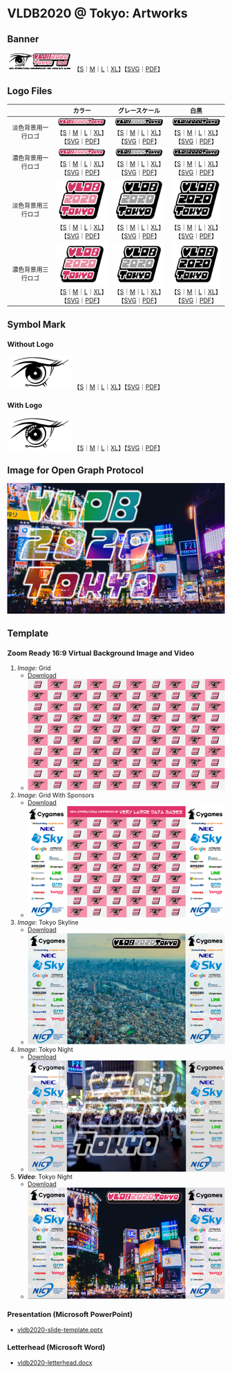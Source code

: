 # VLDB2020 @ Tokyo: Artworks

## Banner
![VLDB2020 logo](https://github.com/VLDB2020/artworks/blob/master/logo/vldb2020-banner%40thumbnail.png)
【[S](https://github.com/VLDB2020/artworks/blob/master/logo/vldb2020-banner.png)｜[M](https://github.com/VLDB2020/artworks/blob/master/logo/vldb2020-banner%402x.png)｜[L](https://github.com/VLDB2020/artworks/blob/master/logo/vldb2020-banner%403x.png)｜[XL](https://github.com/VLDB2020/artworks/blob/master/logo/vldb2020-banner%404x.png)】【[SVG](https://github.com/VLDB2020/artworks/blob/master/logo/vldb2020-banner.svg)｜[PDF](https://github.com/VLDB2020/artworks/blob/master/logo/vldb2020-banner.PDF)】

## Logo Files

|      | カラー | グレースケール | 白黒 |
|:-:|:-:|:-:|:-:|
| 淡色背景用一行ロゴ | ![VLDB2020 logo](https://github.com/VLDB2020/artworks/blob/master/logo/vldb2020-logo1-color-bb%40thumbnail.png)<br>【[S](https://github.com/VLDB2020/artworks/blob/master/logo/vldb2020-logo1-color-bb.png)｜[M](https://github.com/VLDB2020/artworks/blob/master/logo/vldb2020-logo1-color-bb%402x.png)｜[L](https://github.com/VLDB2020/artworks/blob/master/logo/vldb2020-logo1-color-bb%403x.png)｜[XL](https://github.com/VLDB2020/artworks/blob/master/logo/vldb2020-logo1-color-bb%404x.png)】<br>【[SVG](https://github.com/VLDB2020/artworks/blob/master/logo/vldb2020-logo1-color-bb.svg)｜[PDF](https://github.com/VLDB2020/artworks/blob/master/logo/vldb2020-logo1-color-bb.pdf)】 | ![VLDB2020 logo](https://github.com/VLDB2020/artworks/blob/master/logo/vldb2020-logo1-gray-bb%40thumbnail.png)<br>【[S](https://github.com/VLDB2020/artworks/blob/master/logo/vldb2020-logo1-gray-bb.png)｜[M](https://github.com/VLDB2020/artworks/blob/master/logo/vldb2020-logo1-gray-bb%402x.png)｜[L](https://github.com/VLDB2020/artworks/blob/master/logo/vldb2020-logo1-gray-bb%403x.png)｜[XL](https://github.com/VLDB2020/artworks/blob/master/logo/vldb2020-logo1-gray-bb%404x.png)】<br>【[SVG](https://github.com/VLDB2020/artworks/blob/master/logo/vldb2020-logo1-gray-bb.svg)｜[PDF](https://github.com/VLDB2020/artworks/blob/master/logo/vldb2020-logo1-gray-bb.pdf)】 | ![vldb2020 logo](https://github.com/VLDB2020/artworks/blob/master/logo/vldb2020-logo1-bw-bb%40thumbnail.png)<br>【[S](https://github.com/VLDB2020/artworks/blob/master/logo/vldb2020-logo1-bw-bb.png)｜[M](https://github.com/VLDB2020/artworks/blob/master/logo/vldb2020-logo1-bw-bb%402x.png)｜[L](https://github.com/VLDB2020/artworks/blob/master/logo/vldb2020-logo1-bw-bb%403x.png)｜[XL](https://github.com/VLDB2020/artworks/blob/master/logo/vldb2020-logo1-bw-bb%404x.png)】<br>【[SVG](https://github.com/VLDB2020/artworks/blob/master/logo/vldb2020-logo1-bw-bb.svg)｜[PDF](https://github.com/VLDB2020/artworks/blob/master/logo/vldb2020-logo1-bw-bb.pdf)】 |
| 濃色背景用一行ロゴ | ![VLDB2020 logo](https://github.com/VLDB2020/artworks/blob/master/logo/vldb2020-logo1-color-db%40thumbnail.png)<br>【[S](https://github.com/VLDB2020/artworks/blob/master/logo/vldb2020-logo1-color-db.png)｜[M](https://github.com/VLDB2020/artworks/blob/master/logo/vldb2020-logo1-color-db%402x.png)｜[L](https://github.com/VLDB2020/artworks/blob/master/logo/vldb2020-logo1-color-db%403x.png)｜[XL](https://github.com/VLDB2020/artworks/blob/master/logo/vldb2020-logo1-color-db%404x.png)】<br>【[SVG](https://github.com/VLDB2020/artworks/blob/master/logo/vldb2020-logo1-color-db.svg)｜[PDF](https://github.com/VLDB2020/artworks/blob/master/logo/vldb2020-logo1-color-db.pdf)】 | ![VLDB2020 logo](https://github.com/VLDB2020/artworks/blob/master/logo/vldb2020-logo1-gray-db%40thumbnail.png)<br>【[S](https://github.com/VLDB2020/artworks/blob/master/logo/vldb2020-logo1-gray-db.png)｜[M](https://github.com/VLDB2020/artworks/blob/master/logo/vldb2020-logo1-gray-db%402x.png)｜[L](https://github.com/VLDB2020/artworks/blob/master/logo/vldb2020-logo1-gray-db%403x.png)｜[XL](https://github.com/VLDB2020/artworks/blob/master/logo/vldb2020-logo1-gray-db%404x.png)】<br>【[SVG](https://github.com/VLDB2020/artworks/blob/master/logo/vldb2020-logo1-gray-db.svg)｜[PDF](https://github.com/VLDB2020/artworks/blob/master/logo/vldb2020-logo1-gray-db.pdf)】 | ![vldb2020 logo](https://github.com/VLDB2020/artworks/blob/master/logo/vldb2020-logo1-bw-db%40thumbnail.png)<br>【[S](https://github.com/VLDB2020/artworks/blob/master/logo/vldb2020-logo1-bw-db.png)｜[M](https://github.com/VLDB2020/artworks/blob/master/logo/vldb2020-logo1-bw-db%402x.png)｜[L](https://github.com/VLDB2020/artworks/blob/master/logo/vldb2020-logo1-bw-db%403x.png)｜[XL](https://github.com/VLDB2020/artworks/blob/master/logo/vldb2020-logo1-bw-db%404x.png)】<br>【[SVG](https://github.com/VLDB2020/artworks/blob/master/logo/vldb2020-logo1-bw-db.svg)｜[PDF](https://github.com/VLDB2020/artworks/blob/master/logo/vldb2020-logo1-bw-db.pdf)】 |
| 淡色背景用三行ロゴ | ![VLDB2020 logo](https://github.com/VLDB2020/artworks/blob/master/logo/vldb2020-logo3-color-bb%40thumbnail.png)<br>【[S](https://github.com/VLDB2020/artworks/blob/master/logo/vldb2020-logo3-color-bb.png)｜[M](https://github.com/VLDB2020/artworks/blob/master/logo/vldb2020-logo3-color-bb%402x.png)｜[L](https://github.com/VLDB2020/artworks/blob/master/logo/vldb2020-logo3-color-bb%403x.png)｜[XL](https://github.com/VLDB2020/artworks/blob/master/logo/vldb2020-logo3-color-bb%404x.png)】<br>【[SVG](https://github.com/VLDB2020/artworks/blob/master/logo/vldb2020-logo3-color-bb.svg)｜[PDF](https://github.com/VLDB2020/artworks/blob/master/logo/vldb2020-logo3-color-bb.pdf)】 | ![VLDB2020 logo](https://github.com/VLDB2020/artworks/blob/master/logo/vldb2020-logo3-gray-bb%40thumbnail.png)<br>【[S](https://github.com/VLDB2020/artworks/blob/master/logo/vldb2020-logo3-gray-bb.png)｜[M](https://github.com/VLDB2020/artworks/blob/master/logo/vldb2020-logo3-gray-bb%402x.png)｜[L](https://github.com/VLDB2020/artworks/blob/master/logo/vldb2020-logo3-gray-bb%403x.png)｜[XL](https://github.com/VLDB2020/artworks/blob/master/logo/vldb2020-logo3-gray-bb%404x.png)】<br>【[SVG](https://github.com/VLDB2020/artworks/blob/master/logo/vldb2020-logo3-gray-bb.svg)｜[PDF](https://github.com/VLDB2020/artworks/blob/master/logo/vldb2020-logo3-gray-bb.pdf)】 | ![vldb2020 logo](https://github.com/VLDB2020/artworks/blob/master/logo/vldb2020-logo3-bw-bb%40thumbnail.png)<br>【[S](https://github.com/VLDB2020/artworks/blob/master/logo/vldb2020-logo3-bw-bb.png)｜[M](https://github.com/VLDB2020/artworks/blob/master/logo/vldb2020-logo3-bw-bb%402x.png)｜[L](https://github.com/VLDB2020/artworks/blob/master/logo/vldb2020-logo3-bw-bb%403x.png)｜[XL](https://github.com/VLDB2020/artworks/blob/master/logo/vldb2020-logo3-bw-bb%404x.png)】<br>【[SVG](https://github.com/VLDB2020/artworks/blob/master/logo/vldb2020-logo3-bw-bb.svg)｜[PDF](https://github.com/VLDB2020/artworks/blob/master/logo/vldb2020-logo3-bw-bb.pdf)】 |
| 濃色背景用三行ロゴ | ![VLDB2020 logo](https://github.com/VLDB2020/artworks/blob/master/logo/vldb2020-logo3-color-db%40thumbnail.png)<br>【[S](https://github.com/VLDB2020/artworks/blob/master/logo/vldb2020-logo3-color-db.png)｜[M](https://github.com/VLDB2020/artworks/blob/master/logo/vldb2020-logo3-color-db%402x.png)｜[L](https://github.com/VLDB2020/artworks/blob/master/logo/vldb2020-logo3-color-db%403x.png)｜[XL](https://github.com/VLDB2020/artworks/blob/master/logo/vldb2020-logo3-color-db%404x.png)】<br>【[SVG](https://github.com/VLDB2020/artworks/blob/master/logo/vldb2020-logo3-color-db.svg)｜[PDF](https://github.com/VLDB2020/artworks/blob/master/logo/vldb2020-logo3-color-db.pdf)】 | ![VLDB2020 logo](https://github.com/VLDB2020/artworks/blob/master/logo/vldb2020-logo3-gray-db%40thumbnail.png)<br>【[S](https://github.com/VLDB2020/artworks/blob/master/logo/vldb2020-logo3-gray-db.png)｜[M](https://github.com/VLDB2020/artworks/blob/master/logo/vldb2020-logo3-gray-db%402x.png)｜[L](https://github.com/VLDB2020/artworks/blob/master/logo/vldb2020-logo3-gray-db%403x.png)｜[XL](https://github.com/VLDB2020/artworks/blob/master/logo/vldb2020-logo3-gray-db%404x.png)】<br>【[SVG](https://github.com/VLDB2020/artworks/blob/master/logo/vldb2020-logo3-gray-db.svg)｜[PDF](https://github.com/VLDB2020/artworks/blob/master/logo/vldb2020-logo3-gray-db.pdf)】 | ![vldb2020 logo](https://github.com/VLDB2020/artworks/blob/master/logo/vldb2020-logo3-bw-db%40thumbnail.png)<br>【[S](https://github.com/VLDB2020/artworks/blob/master/logo/vldb2020-logo3-bw-db.png)｜[M](https://github.com/VLDB2020/artworks/blob/master/logo/vldb2020-logo3-bw-db%402x.png)｜[L](https://github.com/VLDB2020/artworks/blob/master/logo/vldb2020-logo3-bw-db%403x.png)｜[XL](https://github.com/VLDB2020/artworks/blob/master/logo/vldb2020-logo3-bw-db%404x.png)】<br>【[SVG](https://github.com/VLDB2020/artworks/blob/master/logo/vldb2020-logo3-bw-db.svg)｜[PDF](https://github.com/VLDB2020/artworks/blob/master/logo/vldb2020-logo3-bw-db.pdf)】 |


## Symbol Mark

### Without Logo
![](https://github.com/VLDB2020/artworks/blob/master/logo/vldb2020-eye%40thumbnail.png)
【[S](https://github.com/VLDB2020/artworks/blob/master/logo/vldb2020-eye.png)｜[M](https://github.com/VLDB2020/artworks/blob/master/logo/vldb2020-eye%402x.png)｜[L](https://github.com/VLDB2020/artworks/blob/master/logo/vldb2020-eye%403x.png)｜[XL](https://github.com/VLDB2020/artworks/blob/master/logo/vldb2020-eye%404x.png)】【[SVG](https://github.com/VLDB2020/artworks/blob/master/logo/vldb2020-eye.svg)｜[PDF](https://github.com/VLDB2020/artworks/blob/master/logo/vldb2020-eye.PDF)】

### With Logo
![](https://github.com/VLDB2020/artworks/blob/master/logo/vldb2020-eye-logo%40thumbnail.png)
【[S](https://github.com/VLDB2020/artworks/blob/master/logo/vldb2020-eye-logo.png)｜[M](https://github.com/VLDB2020/artworks/blob/master/logo/vldb2020-eye-logo%402x.png)｜[L](https://github.com/VLDB2020/artworks/blob/master/logo/vldb2020-eye-logo%403x.png)｜[XL](https://github.com/VLDB2020/artworks/blob/master/logo/vldb2020-eye-logo%404x.png)】【[SVG](https://github.com/VLDB2020/artworks/blob/master/logo/vldb2020-eye-logo.svg)｜[PDF](https://github.com/VLDB2020/artworks/blob/master/logo/vldb2020-eye-logo.PDF)】


## Image for Open Graph Protocol

![](https://github.com/VLDB2020/artworks/blob/master/open-graph-protcol/logo_shibuya.jpg)

## Template

### Zoom Ready 16:9 Virtual Background Image and Video

1. *Image*: Grid
    * [Download](https://github.com/VLDB2020/artworks/blob/master/background/vldb2020-background-grid.jpg)
    * ![](https://github.com/VLDB2020/artworks/blob/master/background/vldb2020-background-grid-thumbnail.jpg)
1. *Image*: Grid With Sponsors
    * [Download](https://github.com/VLDB2020/artworks/blob/master/background/vldb2020-background-grid-sponsor.jpg)
    * ![](https://github.com/VLDB2020/artworks/blob/master/background/vldb2020-background-grid-sponsor-thumbnail.jpg)
1. *Image*: Tokyo Skyline
    * [Download](https://github.com/VLDB2020/artworks/blob/master/background/vldb2020-background-tokyo-skylines.jpg)
    * ![](https://github.com/VLDB2020/artworks/blob/master/background/vldb2020-background-tokyo-skyline-thumbnail.jpg)
1. *Image*: Tokyo Night
    * [Download](https://github.com/VLDB2020/artworks/blob/master/background/vldb2020-background-tokyo-night.jpg)
    * ![](https://github.com/VLDB2020/artworks/blob/master/background/vldb2020-background-tokyo-night-pthumbnail.jpg)
1. ***Video***: Tokyo Night
    * [Download](https://github.com/VLDB2020/artworks/blob/master/background/toppage-background-tokyo-night.mp4)
    * ![](https://github.com/VLDB2020/artworks/blob/master/background/vldb2020-background-tokyo-night-mthumbnail.jpg)

### Presentation (Microsoft PowerPoint)
- [vldb2020-slide-template.pptx](https://github.com/VLDB2020/artworks/raw/master/template/vldb2020-slide-template.pptx)

### Letterhead (Microsoft Word)
- [vldb2020-letterhead.docx](https://github.com/VLDB2020/artworks/raw/master/template/vldb2020-letterhead.docx)
